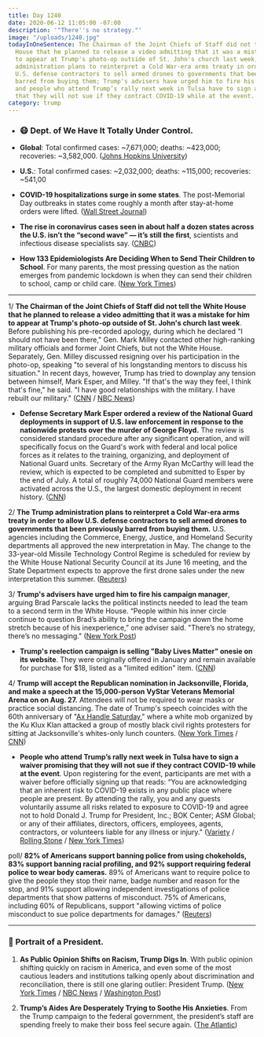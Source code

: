 ```yaml
---
title: Day 1240
date: 2020-06-12 11:05:00 -07:00
description: '"There''s no strategy."'
image: "/uploads/1240.jpg"
todayInOneSentence: The Chairman of the Joint Chiefs of Staff did not tell the White
  House that he planned to release a video admitting that it was a mistake for him
  to appear at Trump's photo-op outside of St. John's church last week; the Trump
  administration plans to reinterpret a Cold War-era arms treaty in order to allow
  U.S. defense contractors to sell armed drones to governments that been previously
  barred from buying them; Trump's advisers have urged him to fire his campaign manager;
  and people who attend Trump’s rally next week in Tulsa have to sign a waiver promising
  that they will not sue if they contract COVID-19 while at the event.
category: trump
---
```


* ### 😷 Dept. of We Have It Totally Under Control.

* **Global**: Total confirmed cases: \~7,671,000; deaths: \~423,000; recoveries: \~3,582,000. ([Johns Hopkins University](https://coronavirus.jhu.edu/map.html))

* **U.S.**: Total confirmed cases: \~2,032,000; deaths: \~115,000; recoveries: \~541,00

* **COVID-19 hospitalizations surge in some states**. The post-Memorial Day outbreaks in states come roughly a month after stay-at-home orders were lifted. ([Wall Street Journal](https://www.wsj.com/articles/covid-19-hospitalizations-surge-in-some-states-11591912459?mod=hp_lead_pos3))

* **The rise in coronavirus cases seen in about half a dozen states across the U.S. isn’t the “second wave” — it’s still the first**, scientists and infectious disease specialists say. ([CNBC](https://www.cnbc.com/2020/06/12/coronavirus-spread-isnt-the-feared-second-waveits-still-the-first.html))

* **How 133 Epidemiologists Are Deciding When to Send Their Children to School**. For many parents, the most pressing question as the nation emerges from pandemic lockdown is when they can send their children to school, camp or child care. ([New York Times](https://www.nytimes.com/2020/06/12/upshot/epidemiologists-decisions-children-school-coronavirus.html))

---

1/ **The Chairman of the Joint Chiefs of Staff did not tell the White House that he planned to release a video admitting that it was a mistake for him to appear at Trump's photo-op outside of St. John's church last week**. Before publishing his pre-recorded apology, during which he declared "I should not have been there," Gen. Mark Milley contacted other high-ranking military officials and former Joint Chiefs, but not the White House. Separately, Gen. Milley discussed resigning over his participation in the photo-op, speaking "to several of his longstanding mentors to discuss his situation." In recent days, however, Trump has tried to downplay any tension between himself, Mark Esper, and Milley. "If that's the way they feel, I think that's fine," he said. "I have good relationships with the military. I have rebuilt our military." ([CNN](https://www.cnn.com/2020/06/11/politics/white-house-milley-apology/index.html) / [NBC News](https://www.nbcnews.com/news/us-news/joint-chiefs-chairman-milley-discussed-resigning-over-role-trump-s-n1230116))

* **Defense Secretary Mark Esper ordered a review of the National Guard deployments in support of U.S. law enforcement in response to the nationwide protests over the murder of George Floyd.** The review is considered standard procedure after any significant operation, and will specifically focus on the Guard's work with federal and local police forces as it relates to the training, organizing, and deployment of National Guard units. Secretary of the Army Ryan McCarthy will lead the review, which is expected to be completed and submitted to Esper by the end of July. A total of roughly 74,000 National Guard members were activated across the U.S., the largest domestic deployment in recent history. ([CNN](https://www.cnn.com/2020/06/11/politics/mark-esper-national-guard-review/index.html))

2/ **The Trump administration plans to reinterpret a Cold War-era arms treaty in order to allow U.S. defense contractors to sell armed drones to governments that been previously barred from buying them.**  U.S. agencies including the Commerce, Energy, Justice, and Homeland Security departments all approved the new interpretation in May. The change to the 33-year-old Missile Technology Control Regime is scheduled for review by the White House National Security Council at its June 16 meeting, and the State Department expects to approve the first drone sales under the new interpretation this summer. ([Reuters](https://www.reuters.com/article/us-usa-arms-trump-exclusive-idUSKBN23J1HS))

3/ **Trump's advisers have urged him to fire his campaign manager**, arguing Brad Parscale lacks the political instincts needed to lead the team to a second term in the White House. “People within his inner circle continue to question Brad’s ability to bring the campaign down the home stretch because of his inexperience,” one adviser said. "There’s no strategy, there’s no messaging." ([New York Post](https://nypost.com/2020/06/11/trump-confidantes-push-him-to-drop-campaign-manager-brad-parscale/))

* **Trump's reelection campaign is selling "Baby Lives Matter" onesie on its website**. They were originally offered in January and remain available for purchase for $18, listed as a "limited edition" item.  ([CNN](https://edition.cnn.com/2020/06/11/politics/trump-onesie-campaign/))

4/ **Trump will accept the Republican nomination in Jacksonville, Florida, and make a speech at the 15,000-person VyStar Veterans Memorial Arena on on Aug. 27.** Attendees will not be required to wear masks or practice social distancing. The date of Trump's speech coincides with the 60th anniversary of "[Ax Handle Saturday](https://en.wikipedia.org/wiki/Ax_Handle_Saturday)," where a white mob organized by the Ku Klux Klan attacked a group of mostly black civil rights protesters for sitting at Jacksonville's whites-only lunch counters. ([New York Times](https://www.nytimes.com/2020/06/11/us/politics/trump-jacksonville-rnc-speech.html) / [CNN](https://www.cnn.com/2020/06/11/politics/republican-convention-jacksonville/index.html))

* **People who attend Trump’s rally next week in Tulsa have to sign a waiver promising that they will not sue if they contract COVID-19 while at the event**. Upon registering for the event, participants are met with a waiver before officially signing up that reads: “You are acknowledging that an inherent risk to COVID-19 exists in any public place where people are present. By attending the rally, you and any guests voluntarily assume all risks related to exposure to COVID-19 and agree not to hold Donald J. Trump for President, Inc.; BOK Center; ASM Global; or any of their affiliates, directors, officers, employees, agents, contractors, or volunteers liable for any illness or injury." ([Variety](https://variety.com/2020/politics/news/trump-rally-coronavirus-waiver-sue-1234632402/) / [Rolling Stone](https://www.rollingstone.com/politics/politics-news/if-trump-gives-you-covid-19-at-rally-you-cant-sue-him-1013900/) / [New York Times](https://www.nytimes.com/2020/06/11/us/politics/trump-rally-coronavirus.html))

poll/ **82% of Americans support banning police from using chokeholds, 83% support banning racial profiling, and 92% support requiring federal police to wear body cameras.** 89% of Americans want to require police to give the people they stop their name, badge number and reason for the stop, and 91% support allowing independent investigations of police departments that show patterns of misconduct. 75% of Americans, including 60% of Republicans, support "allowing victims of police misconduct to sue police departments for damages." ([Reuters](https://www.reuters.com/article/us-minneapolis-police-poll-exclusive-idUSKBN23I380))

---

### 👑 Portrait of a President.

1. **As Public Opinion Shifts on Racism, Trump Digs In**. With public opinion shifting quickly on racism in America, and even some of the most cautious leaders and institutions talking openly about discrimination and reconciliation, there is still one glaring outlier: President Trump. ([New York Times](https://www.nytimes.com/2020/06/11/us/politics/trump-on-race.html) / [NBC News](https://www.nbcnews.com/politics/meet-the-press/trump-s-views-race-have-been-remarkably-consistent-decades-n1230456) / [Washington Post](https://www.washingtonpost.com/politics/trump-pushes-fights-over-racist-legacy-while-much-of-america-moves-in-a-different-direction/2020/06/11/8d4398a4-abf5-11ea-9063-e69bd6520940_story.html))

2. **Trump’s Aides Are Desperately Trying to Soothe His Anxieties**. From the Trump campaign to the federal government, the president’s staff are spending freely to make their boss feel secure again. ([The Atlantic](https://www.theatlantic.com/ideas/archive/2020/06/soothing-trumps-insecurities-getting-expensive/612985/))